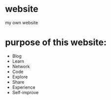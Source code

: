 # website
my own website

# purpose of this website:
- Blog
- Learn
- Network
- Code
- Explore 
- Share 
- Experience 
- Self-improve
